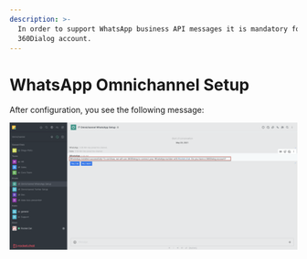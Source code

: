```yaml
---
description: >-
  In order to support WhatsApp business API messages it is mandatory for you to
  360Dialog account.
---
```


# WhatsApp Omnichannel Setup

After configuration, you see the following message:

![](../../../../../.gitbook/assets/image%20%28449%29%20%281%29.png)



